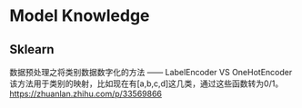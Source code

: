 # Model Knowledge

## Sklearn
数据预处理之将类别数据数字化的方法 —— LabelEncoder VS OneHotEncoder  
该方法用于类别的映射，比如现在有[a,b,c,d]这几类，通过这些函数转为0/1。
https://zhuanlan.zhihu.com/p/33569866 
